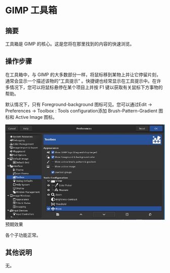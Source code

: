 #  GIMP 工具箱

## 摘要

工具箱是 GIMP 的核心。这是您将在那里找到的内容的快速浏览。

## 操作步骤

在工具箱中，与 GIMP 的大多数部分一样，将鼠标移到某物上并让它停留片刻，通常会显示一个描述该物的“工具提示” 。快捷键也经常显示在工具提示中。在许多情况下，您可以将鼠标悬停在某个项目上并按 F1 键以获取有关鼠标下方事物的帮助。

默认情况下，只有 Foreground-background 图标可见。您可以通过Edit → Preferences → Toolbox : Tools configuration添加 Brush-Pattern-Gradient 图标和 Active Image 图标。

![GIMP工具箱](./img/GIMP工具箱.png)预期效果

各个子功能正常。

## 其他说明

无。
